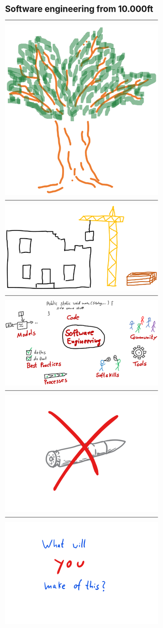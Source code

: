 <!-- page_number: true -->
<!-- footer: Software engineering from 10.000ft -->

# Software engineering from 10.000ft

---

![alt text](softwareDevelopmentAsTree.png)

---

![alt text](architectureComparison.png)

---

![alt text](buildingBlocks.png)

---

![alt text](noSilverBullet.png)

---

![alt text](whatWillYouMakeOfThis.png)